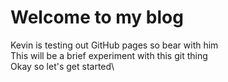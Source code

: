 # Welcome to my blog

Kevin is testing out GitHub pages so bear with him\
This will be a brief experiment with this git thing\
Okay so let's get started\